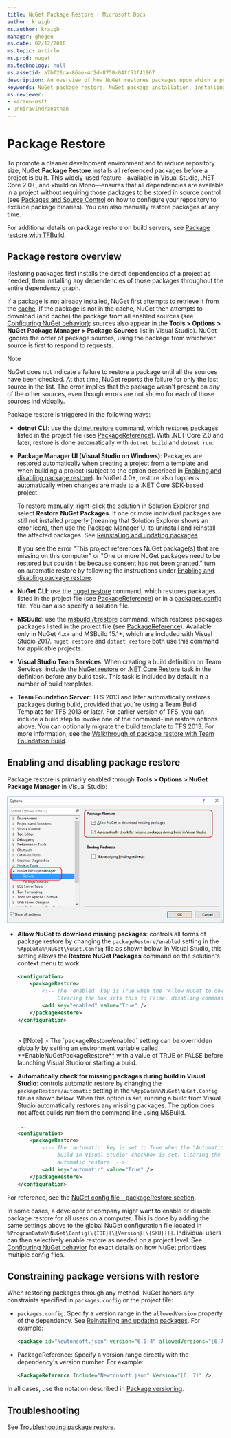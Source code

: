 ```yaml
---
title: NuGet Package Restore | Microsoft Docs
author: kraigb
ms.author: kraigb
manager: ghogen
ms.date: 02/12/2018
ms.topic: article
ms.prod: nuget
ms.technology: null
ms.assetid: a7bf21da-86ae-4c2d-8750-04ff53f41967
description: An overview of how NuGet restores packages upon which a project depends, including how to disable restore and constrain versions.
keywords: NuGet package restore, NuGet package installation, installing package, restoring packages, dependency versions, disabling automatic restore, constraining package versions
ms.reviewer:
- karann-msft
- unniravindranathan
---
```


# Package Restore

To promote a cleaner development environment and to reduce repository size, NuGet **Package Restore** installs all referenced packages before a project is built. This widely-used feature&mdash;available in Visual Studio, .NET Core 2.0+, and xbuild on Mono&mdash;ensures that all dependencies are available in a project without requiring those packages to be stored in source control (see [Packages and Source Control](../consume-packages/packages-and-source-control.md) on how to configure your repository to exclude package binaries). You can also manually restore packages at any time.

For additional details on package restore on build servers, see [Package restore with TFBuild](../consume-packages/team-foundation-build.md).

## Package restore overview

Restoring packages first installs the direct dependencies of a project as needed, then installing any dependencies of those packages throughout the entire dependency graph.

If a package is not already installed, NuGet first attempts to retrieve it from the [cache](../consume-packages/managing-the-nuget-cache.md). If the package is not in the cache, NuGet then attempts to download (and cache) the package from all enabled sources (see [Configuring NuGet behavior](Configuring-NuGet-Behavior.md)); sources also appear in the  **Tools > Options > NuGet Package Manager > Package Sources** list in Visual Studio). NuGet ignores the order of package sources, using the package from whichever source is first to respond to requests.

> [!Note]
> NuGet does not indicate a failure to restore a package until all the sources have been checked. At that time, NuGet reports the failure for only the last source in the list. The error implies that the package wasn't present on *any* of the other sources, even though errors are not shown for each of those sources individually.

Package restore is triggered in the following ways:

- **dotnet CLI**: use the [dotnet restore](/dotnet/core/tools/dotnet-restore?tabs=netcore2x) command, which restores packages listed in the project file (see [PackageReference](../consume-packages/package-references-in-project-files.md)). With .NET Core 2.0 and later, restore is done automatically with `dotnet build` and `dotnet run`.

- **Package Manager UI (Visual Studio on Windows)**: Packages are restored automatically when creating a project from a template and when building a project (subject to the option described in [Enabling and disabling package restore](#enabling-and-disabling-package-restore)). In NuGet 4.0+, restore also happens automatically when changes are made to a .NET Core SDK-based project.

    To restore manually, right-click the solution in Solution Explorer and select **Restore NuGet Packages**. If one or more individual packages are still not installed properly (meaning that Solution Explorer shows an error icon), then use the Package Manager UI to uninstall and reinstall the affected packages. See [Reinstalling and updating packages](../consume-packages/reinstalling-and-updating-packages.md)

    If you see the error "This project references NuGet package(s) that are missing on this computer" or "One or more NuGet packages need to be restored but couldn't be because consent has not been granted," turn on automatic restore by following the instructions under [Enabling and disabling package restore](#enabling-and-disabling-package-restore).

- **NuGet CLI**: use the [nuget restore](../tools/cli-ref-restore.md) command, which restores packages listed in the project file (see [PackageReference](../consume-packages/package-references-in-project-files.md)) or in a [packages.config](../reference/packages-config.md) file. You can also specify a solution file.

- **MSBuild**: use the [msbuild /t:restore](../reference/msbuild-targets.md#restore-target) command, which restores packages packages listed in the project file (see [PackageReference](../consume-packages/package-references-in-project-files.md)). Available only in NuGet 4.x+ and MSBuild 15.1+, which are included with Visual Studio 2017. `nuget restore` and `dotnet restore` both use this command for applicable projects.

- **Visual Studio Team Services**: When creating a build definition on Team Services, include the [NuGet restore](/vsts/build-release/tasks/package/nuget#restore-nuget-packages) or [.NET Core Restore](/vsts/build-release/tasks/build/dotnet-core#restore-nuget-packages) task in the definition before any build task. This task is included by default in a number of build templates.

- **Team Foundation Server**: TFS 2013 and later automatically restores packages during build, provided that you're using a Team Build Template for TFS 2013 or later. For earlier version of TFS, you can include a build step to invoke one of the command-line restore options above. You can optionally migrate the build template to TFS 2013. For more information, see the [Walkthrough of package restore with Team Foundation Build](../consume-packages/team-foundation-build.md).

## Enabling and disabling package restore

Package restore is primarily enabled through **Tools > Options > NuGet Package Manager** in Visual Studio:

![Controlling package restore behaviors through NuGet Package Manager options](media/Restore-01-AutoRestoreOptions.png)

- **Allow NuGet to download missing packages**: controls all forms of package restore by changing the `packageRestore/enabled` setting in the `%AppData%\NuGet\NuGet.Config` file as shown below. In Visual Studio, this setting allows the **Restore NuGet Packages** command on the solution's context menu to work.

    ```xml
    <configuration>
        <packageRestore>
            <!-- The 'enabled' key is True when the "Allow NuGet to download missing packages" checkbox is set.
                 Clearing the box sets this to False, disabling command-line, automatic, and MSBuild-Integrated restore. -->
            <add key="enabled" value="True" />
        </packageRestore>
    </configuration>
    ```
    <br/>
    > [!Note]
    >  The `packageRestore/enabled` setting can be overridden globally by setting an environment variable called **EnableNuGetPackageRestore** with a value of TRUE or FALSE before launching Visual Studio or starting a build.

- **Automatically check for missing packages during build in Visual Studio**: controls automatic restore by changing the `packageRestore/automatic` setting in the `%AppData%\NuGet\NuGet.Config` file as shown below. When this option is set, running a build from Visual Studio automatically restores any missing packages. The option does not affect builds run from the command line using MSBuild.

    ```xml
    ...
    <configuration>
        <packageRestore>
            <!-- The 'automatic' key is set to True when the "Automatically check for missing packages during
                 build in Visual Studio" checkbox is set. Clearing the box sets this to False and disables
                 automatic restore. -->
            <add key="automatic" value="True" />
        </packageRestore>
    </configuration>
    ```

For reference, see the [NuGet config file - packageRestore section](../reference/nuget-config-file.md#packagerestore-section).

In some cases, a developer or company might want to enable or disable package restore for all users on a computer. This is done by adding the same settings above to the global NuGet configuration file located in `%ProgramData%\NuGet\Config[\{IDE}[\{Version}[\{SKU}]]]`. Individual users can then selectively enable restore as needed on a project level. See [Configuring NuGet behavior](../consume-packages/configuring-nuget-behavior.md#how-settings-are-applied) for exact details on how NuGet prioritizes multiple config files.

## Constraining package versions with restore

When restoring packages through any method, NuGet honors any constraints specified in `packages.config` or the project file:

- `packages.config`: Specify a version range in the `allowedVersion` property of the dependency. See [Reinstalling and updating packages](../consume-packages/reinstalling-and-updating-packages.md#constraining-upgrade-versions). For example:

    ```xml
    <package id="Newtonsoft.json" version="6.0.4" allowedVersions="[6,7)" />
    ```

- PackageReference: Specify a version range directly with the dependency's version number. For example:

    ```xml
    <PackageReference Include="Newtonsoft.json" Version="[6, 7)" />
    ```

In all cases, use the notation described in [Package versioning](../reference/package-versioning.md).

## Troubleshooting

See [Troubleshooting package restore](package-restore-troubleshooting.md).